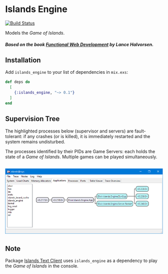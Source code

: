 # Islands Engine

[![Build Status](https://travis-ci.org/RaymondLoranger/islands_engine.svg?branch=master)](https://travis-ci.org/RaymondLoranger/islands_engine)

Models the _Game of Islands_.

##### Based on the book [Functional Web Development](https://pragprog.com/book/lhelph/functional-web-development-with-elixir-otp-and-phoenix) by Lance Halvorsen.

## Installation

Add `islands_engine` to your list of dependencies in `mix.exs`:

```elixir
def deps do
  [
    {:islands_engine, "~> 0.1"}
  ]
end
```

## Supervision Tree

The highlighted processes below (supervisor and servers) are fault-tolerant:
if any crashes (or is killed), it is immediately restarted and the system
remains undisturbed.

The processes identified by their PIDs are Game Servers: each holds the state of
a _Game of Islands_. Multiple games can be played simultaneously.

## ![engine_app](images/islands_engine_app.png)

## Note

Package [Islands Text Client](https://hex.pm/packages/islands_text_client) uses
`islands_engine` as a dependency to play the _Game of Islands_ in the console.
